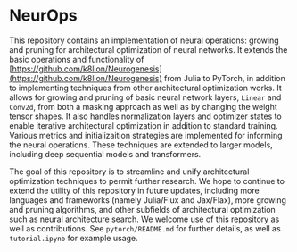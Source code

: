 # NeurOps
This repository contains an implementation of neural operations: growing and pruning for architectural optimization of neural networks. It extends the basic operations and functionality of [https://github.com/k8lion/Neurogenesis](https://github.com/k8lion/Neurogenesis) from Julia to PyTorch, in addition to implementing techniques from other architectural optimization works. It allows for growing and pruning of basic neural network layers, `Linear` and `Conv2d`, from both a masking approach as well as by changing the weight tensor shapes. It also handles normalization layers and optimizer states to enable iterative architectural optimization in addition to standard training. Various metrics and initializaition strategies are implemented  for informing the neural operations. These techniques are extended to larger models, including deep sequential models and transformers. 

The goal of this repository is to streamline and unify architectural optimization techniques to permit further research. We hope to continue to extend the utility of this repository in future updates, including more languages and frameworks (namely Julia/Flux and Jax/Flax), more growing and pruning algorithms, and other subfields of architectural optimization such as neural architecture search. We welcome use of this repository as well as contributions. See `pytorch/README.md` for further details, as well as `tutorial.ipynb` for example usage.
